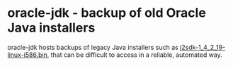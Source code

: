 # oracle-jdk - backup of old Oracle Java installers

oracle-jdk hosts backups of legacy Java installers such as [j2sdk-1_4_2_19-linux-i586.bin](https://github.com/mcandre/oracle-jdk/blob/master/j2sdk-1_4_2_19-linux-i586.bin), that can be difficult to access in a reliable, automated way.
